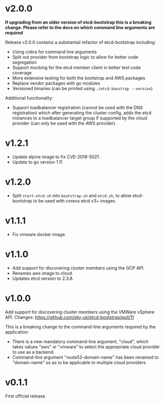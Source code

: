# v2.0.0

**If upgrading from an older version of etcd-bootstrap this is a breaking change. Please refer to the docs on which command
line arguments are required**

Release v2.0.0 contains a substantial refactor of etcd-bootstrap including:
* Using cobra for command line arguments
* Split out provider from bootstrap logic to allow for better code segregation
* Support mocking for the etcd member client in better test code coverage
* More extensive testing for both the bootstrap and AWS packages
* Replace vendor packages with go modules
* Versioned binaries (can be printed using `./etcd-boostrap --version`)

Additional functionality:
* Support loadbalancer registration (cannot be used with the DNS registration) which after generating the cluster
    config, adds the etcd instances to a loadbalancer target group if supported by the cloud provider
    (can only be used with the AWS provider).

# v1.2.1

* Update alpine image to fix CVE-2019-5021.
* Update to go version 1.11

# v1.2.0

* Split `start-etcd.sh` into `bootstrap.sh` and `etcd.sh`, to allow etcd-bootstrap to be used with coreos etcd v3+ images.

# v1.1.1

* Fix vmware docker image.

# v1.1.0

* Add support for discovering cluster members using the GCP API.
* Renames aws image to cloud.
* Updates etcd version to 2.3.8.

# v1.0.0

Add support for discovering cluster members using the VMWare vSphere API.
 Changes: https://github.com/sky-uk/etcd-bootstrap/pull/11

This is a breaking change to the command-line arguments required by the application:

* There is a new mandatory command-line argument, "cloud", which takes values "aws" or "vmware" to select the
  appropriate cloud provider to use as a backend.
* Command-line argument "route53-domain-name" has been renamed to "domain-name" so as to be applicable to multiple cloud
  providers.

# v0.1.1

First official release.
